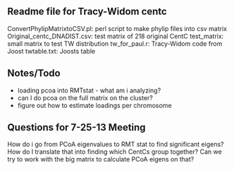 ## Readme file for Tracy-Widom centc

ConvertPhylipMatrixtoCSV.pl: perl script to make phylip files into csv matrix
Original_centc_DNADIST.csv: test matrix of 218 original CentC
test_matrix: small matrix to test TW distribution
tw_for_paul.r: Tracy-Widom code from Joost
twtable.txt: Joosts table


## Notes/Todo

- loading pcoa into RMTstat - what am i analyzing?
- can I do pcoa on the full matrix on the cluster?
- figure out how to estimate loadings per chromosome



## Questions for 7-25-13 Meeting

How do i go from PCoA eigenvalues to RMT stat to find significant eigens?
How do I translate that into finding which CentCs group together?
Can we try to work with the big matrix to calculate PCoA eigens on that?
